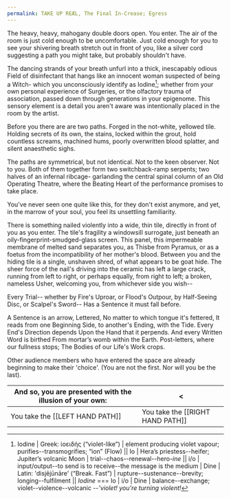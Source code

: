 ```yaml
---
permalink: TAKE UP REÆL, The Final In-Crease; Egress
---
```


The heavy, heavy, mahogany double doors open.
You enter.
The air of the room is just cold enough to be uncomfortable. Just cold enough for you to see your shivering breath stretch out in front of you, like a silver cord suggesting a path you might take, but probably shouldn't have. 

The dancing strands of your breath unfurl into a thick, inescapably odious Field of disinfectant that hangs like an innocent woman suspected of being a Witch- which you unconsciously identify as Iodine[^lexDef_io_1]; whether from your own personal experience of Surgeries, or the olfactory trauma of association, passed down through generations in your epigenome. This sensory element is a detail you aren't aware was intentionally placed in the room by the artist. 

Before you there are are two paths. Forged in the not-white, yellowed tile. Holding secrets of its own, the stains, locked within the grout, hold countless screams, machined hums, poorly overwritten blood splatter, and silent anaesthetic sighs. 

The paths are symmetrical, but not identical. Not to the keen observer. Not to you. 
Both of them together form two switchback-ramp serpents; two halves of an infernal ribcage- garlanding the central spinal column of an Old Operating Theatre, where the Beating Heart of the performance promises to take place. 

You've never seen one quite like this, for they don't exist anymore, and yet, in the marrow of your soul, you feel its unsettling familiarity. 

There is something nailed violently into a wide, thin tile, directly in front of you as you enter. The tile's fragility a windowsill surrogate, just beneath an oily-fingerprint-smudged-glass screen. This panel, this impermeable membrane of melted sand separates you, as Thisbe from Pyramus, or as a foetus from the incompatibility of her mother's blood. Between you and the hiding tile is a single, unshaven shred, of what appears to be goat hide. The sheer force of the nail's driving into the ceramic has left a large crack, running from left to right, or perhaps equally, from right to left; a broken, nameless Usher, welcoming you, from whichever side you wish--

Every Trial-- 
whether by Fire's Uproar,
or Flood's Outpour, 
by Half-Seeing Disc, or Scalpel's Sword--
Has a Sentence it must fall before. 

A Sentence is an arrow, Lettered, 
No matter to which tongue it's fettered, 
It reads from one Beginning Side, 
to another's Ending, with the Tide.
Every End's Direction depends 
Upon the Hand that it perpends.
And every Written Word is birthed
From mortar’s womb within the Earth.
Post-letters, where our fullness stops;
The Bodies of our Life's Work crops.


Other audience members who have entered the space are already beginning to make their 'choice'. (You are not the first. Nor will you be the last).


| And so, you are presented with the illusion of your own: | <                                |
| -------------------------------------------------------- | -------------------------------- |
| You take the [[LEFT HAND PATH]]                          | You take the [[RIGHT HAND PATH]] |



[^lexDef_io_1]: Iodine | Greek: ἰοειδής (“violet-like”) | element producing violet vapour; purifies--transmogrifies; “ion” (Flow) || Io | Hera’s priestess--heifer; Jupiter’s volcanic Moon | trial--chaos--renewal--hero-*ine* || i/o | input/output--to send is to receive--the message is the medium | Dine | Latin: 'disjējūnāre' (“Break. Fast”) | rupture--sustenance--brevity; longing--fulfilment || *Iodine* === Io | i/o | Dine | balance--exchange; violet--violence--volcanic --*'violet! you're turning violent!*